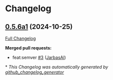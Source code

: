 # Changelog

## [0.5.6a1](https://github.com/TigreGotico/PyWikiHow/tree/0.5.6a1) (2024-10-25)

[Full Changelog](https://github.com/TigreGotico/PyWikiHow/compare/96f2516f3949af064340842a7833996c834028fe...0.5.6a1)

**Merged pull requests:**

- feat:semver [\#3](https://github.com/TigreGotico/PyWikiHow/pull/3) ([JarbasAl](https://github.com/JarbasAl))



\* *This Changelog was automatically generated by [github_changelog_generator](https://github.com/github-changelog-generator/github-changelog-generator)*
